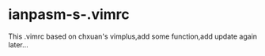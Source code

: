 # ianpasm-s-.vimrc
This .vimrc based on chxuan's vimplus,add some function,add update again later...
